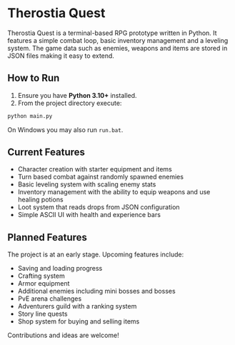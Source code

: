 # Therostia Quest

Therostia Quest is a terminal-based RPG prototype written in Python. It features a simple combat loop, basic inventory management and a leveling system. The game data such as enemies, weapons and items are stored in JSON files making it easy to extend.

## How to Run

1. Ensure you have **Python 3.10+** installed.
2. From the project directory execute:

```bash
python main.py
```

On Windows you may also run `run.bat`.

## Current Features

- Character creation with starter equipment and items
- Turn based combat against randomly spawned enemies
- Basic leveling system with scaling enemy stats
- Inventory management with the ability to equip weapons and use healing potions
- Loot system that reads drops from JSON configuration
- Simple ASCII UI with health and experience bars

## Planned Features

The project is at an early stage. Upcoming features include:

- Saving and loading progress
- Crafting system
- Armor equipment
- Additional enemies including mini bosses and bosses
- PvE arena challenges
- Adventurers guild with a ranking system
- Story line quests
- Shop system for buying and selling items

Contributions and ideas are welcome!
